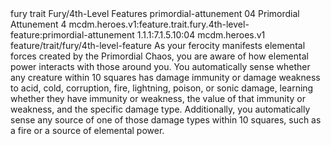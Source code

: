 <ability>
  <metadata>
    <class>fury</class>
    <feature_type>trait</feature_type>
    <file_dpath>Fury/4th-Level Features</file_dpath>
    <item_id>primordial-attunement</item_id>
    <item_index>04</item_index>
    <item_name>Primordial Attunement</item_name>
    <level>4</level>
    <scc>mcdm.heroes.v1:feature.trait.fury.4th-level-feature:primordial-attunement</scc>
    <scdc>1.1.1:7.1.5.10:04</scdc>
    <source>mcdm.heroes.v1</source>
    <type>feature/trait/fury/4th-level-feature</type>
  </metadata>
  <effects>
    <effect type="mundane">As your ferocity manifests elemental forces created by the Primordial Chaos, you are aware of how elemental power interacts with those around you. You automatically sense whether any creature within 10 squares has damage immunity or damage weakness to acid, cold, corruption, fire, lightning, poison, or sonic damage, learning whether they have immunity or weakness, the value of that immunity or weakness, and the specific damage type. Additionally, you automatically sense any source of one of those damage types within 10 squares, such as a fire or a source of elemental power.</effect>
  </effects>
</ability>
